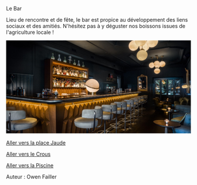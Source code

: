 Le Bar

Lieu de rencontre et de fête, le bar est propice au développement des liens sociaux et des amitiés.
N'hésitez pas à y déguster nos boissons issues de l'agriculture locale !


![](Bar.jpg)

[Aller vers la place Jaude](walid_babaaissa_place_de_jaude.md)

[Aller vers le Crous](walid_babaaissa_crous.md)

[Aller vers la Piscine](<game over.md>)


Auteur : Owen Failler
